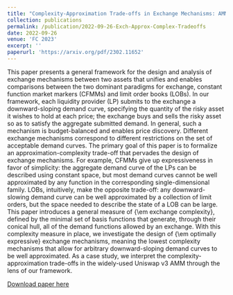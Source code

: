```yaml
---
title: "Complexity-Approximation Trade-offs in Exchange Mechanisms: AMMs vs. LOBs"
collection: publications
permalink: /publication/2022-09-26-Exch-Approx-Complex-Tradeoffs
date: 2022-09-26
venue: 'FC 2023'
excerpt: ''
paperurl: 'https://arxiv.org/pdf/2302.11652'
---
```

This paper presents a general framework for the design and analysis of exchange mechanisms between two assets that unifies and enables comparisons between the two dominant paradigms for exchange, constant function market markers (CFMMs) and limit order books (LOBs). In our framework, each liquidity provider (LP) submits to the exchange a downward-sloping demand curve, specifying the quantity of the risky asset it wishes to hold at each price; the exchange buys and sells the risky asset so as to satisfy the aggregate submitted demand. In general, such a mechanism is budget-balanced and enables price discovery. Different exchange mechanisms correspond to different restrictions on the set of acceptable demand curves. The primary goal of this paper is to formalize an approximation-complexity trade-off that pervades the design of exchange mechanisms. For example, CFMMs give up expressiveness in favor of simplicity: the aggregate demand curve of the LPs can be described using constant space, but most demand curves cannot be well approximated by any function in the corresponding single-dimensional family. LOBs, intuitively, make the opposite trade-off: any downward-slowing demand curve can be well approximated by a collection of limit orders, but the space needed to describe the state of a LOB can be large. This paper introduces a general measure of {\em exchange complexity}, defined by the minimal set of basis functions that generate, through their conical hull, all of the demand functions allowed by an exchange. With this complexity measure in place, we investigate the design of {\em optimally expressive} exchange mechanisms, meaning the lowest complexity mechanisms that allow for arbitrary downward-sloping demand curves to be well approximated. As a case study, we interpret the complexity-approximation trade-offs in the widely-used Uniswap v3 AMM through the lens of our framework.

[Download paper here](https://arxiv.org/pdf/2302.11652)

